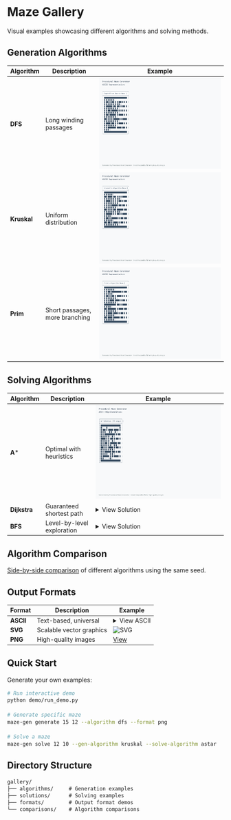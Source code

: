 # Maze Gallery

Visual examples showcasing different algorithms and solving methods.

## Generation Algorithms

| Algorithm | Description | Example |
|-----------|-------------|---------|
| **DFS** | Long winding passages | ![DFS](algorithms/dfs_maze_example.svg) |
| **Kruskal** | Uniform distribution | ![Kruskal](algorithms/kruskal_maze_example.svg) |
| **Prim** | Short passages, more branching | ![Prim](algorithms/prim_maze_example.svg) |

## Solving Algorithms

| Algorithm | Description | Example |
|-----------|-------------|---------|
| **A*** | Optimal with heuristics | ![A*](solutions/astar_solution_example.svg) |
| **Dijkstra** | Guaranteed shortest path | <details><summary>View Solution</summary><pre>┌───────────────────────────┐<br>│ Dijkstra's Algorithm Solution (37 steps) │<br>├───────────────────────────┤<br>│ █████████████████████████ │<br>│ █S█·······█···········  █ │<br>│ █·█·█████·█·█████████·███ │<br>│ █·█·····█···█   █   █···█ │<br>│ █·█████·█████ █ ███ ███·█ │<br>│ █·····█·█     █       █·█ │<br>│ █████·█·█ ███████ █████·█ │<br>│ █   █···█ █       █·····█ │<br>│ █ █ █ ███ ███████ █·█████ │<br>│ █ █ █     █     █ █·····█ │<br>│ ███ █████ █ ███ ███████·█ │<br>│ █ █ █     █ █   █     █·█ │<br>│ █ ███ ███ █ █ █ █████ █·█ │<br>│ █     █   █ █ █       █·█ │<br>│ █████ █ ███ █ █████████·█ │<br>│ █     █ █   █         █·█ │<br>│ █ █████ █ ███ █████████·█ │<br>│ █ █     █ █   █       █·█ │<br>│ █ █ █████ █ ███ █████ █·█ │<br>│ █   █     █     █     █·█ │<br>│ █████ █████████ █████ █·█ │<br>│ █                     █E█ │<br>│ █████████████████████████ │<br>└───────────────────────────┘</pre></details> |
| **BFS** | Level-by-level exploration | <details><summary>View Solution</summary><pre>┌───────────────────────────┐<br>│ BFS Solution (37 steps)   │<br>├───────────────────────────┤<br>│ █████████████████████████ │<br>│ █S█·······█···········  █ │<br>│ █·█·█████·█·█████████·███ │<br>│ █·█·····█···█   █   █···█ │<br>│ █·█████·█████ █ ███ ███·█ │<br>│ █·····█·█     █       █·█ │<br>│ █████·█·█ ███████ █████·█ │<br>│ █                     █E█ │<br>│ █████████████████████████ │<br>└───────────────────────────┘</pre></details> |

## Algorithm Comparison

[Side-by-side comparison](comparisons/algorithm_comparison.md) of different algorithms using the same seed.

## Output Formats

| Format | Description | Example |
|--------|-------------|---------|
| **ASCII** | Text-based, universal | <details><summary>View ASCII</summary><pre>+-+-+-+-+-+-+-+-+-+-+<br>|S ·|       | | |   |<br>+-+ +-+ +-+-+ + +-+ +<br>|· ·        |       |<br>+ +-+-+-+-+-+ +-+-+ +<br>|· · ·  | | |   |   |<br>+ + + +-+ + + +-+-+-+<br>| | |· ·  |         |<br>+ + +-+ +-+-+-+ + + +<br>| | | |·|  · ·  | | |<br>+-+-+ + +-+ + +-+-+-+<br>|      · · ·|·|  · ·|<br>+ + +-+-+-+-+ +-+ + +<br>| |       |  ·|· ·|·|<br>+ + + + +-+-+ + +-+ +<br>| | | | |    · ·|  E|<br>+-+-+-+-+-+-+-+-+-+-+</pre></details> |
| **SVG** | Scalable vector graphics | ![SVG](formats/svg_maze_example.svg) |
| **PNG** | High-quality images | [View](formats/png_maze_example.png) |

## Quick Start

Generate your own examples:

```bash
# Run interactive demo
python demo/run_demo.py

# Generate specific maze
maze-gen generate 15 12 --algorithm dfs --format png

# Solve a maze
maze-gen solve 12 10 --gen-algorithm kruskal --solve-algorithm astar
```

## Directory Structure

```
gallery/
├── algorithms/     # Generation examples
├── solutions/      # Solving examples
├── formats/        # Output format demos
└── comparisons/    # Algorithm comparisons
```
